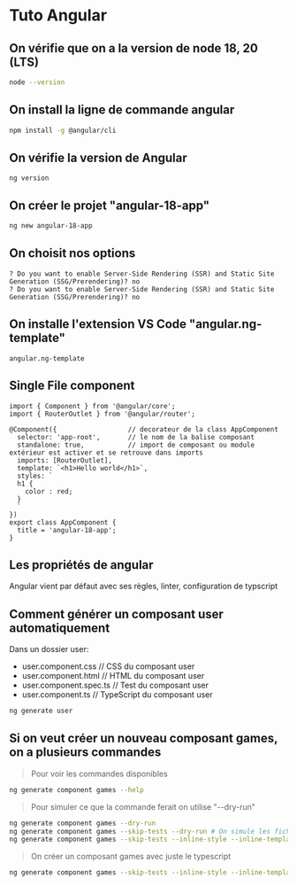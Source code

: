 # Tuto Angular

## On vérifie que on a la version de node 18, 20 (LTS)
```bash
node --version
```

## On install la ligne de commande angular
```bash
npm install -g @angular/cli
```

## On vérifie la version de Angular
```
ng version
```

## On créer le projet "angular-18-app"
```bash
ng new angular-18-app
```

## On choisit nos options
```
? Do you want to enable Server-Side Rendering (SSR) and Static Site Generation (SSG/Prerendering)? no 
? Do you want to enable Server-Side Rendering (SSR) and Static Site Generation (SSG/Prerendering)? no 
```

## On installe l'extension VS Code "angular.ng-template"
```
angular.ng-template
```

## Single File component
```
import { Component } from '@angular/core';
import { RouterOutlet } from '@angular/router';

@Component({                  // decorateur de la class AppComponent
  selector: 'app-root',       // le nom de la balise composant
  standalone: true,           // import de composant ou module extérieur est activer et se retrouve dans imports
  imports: [RouterOutlet],
  template: `<h1>Hello world</h1>`,
  styles: `
  h1 {
    color : red;
  }
  `
})
export class AppComponent {
  title = 'angular-18-app';
}
```

## Les propriétés de angular 
Angular vient par défaut avec ses règles, linter, configuration de typscript

## Comment générer un composant user automatiquement
Dans un dossier user:
- user.component.css      // CSS du composant user
- user.component.html     // HTML du composant user
- user.component.spec.ts  // Test du composant user
- user.component.ts       // TypeScript du composant user
```bash
ng generate user
```

## Si on veut créer un nouveau composant games, on a plusieurs commandes
> Pour voir les commandes disponibles
```bash
ng generate component games --help
```

> Pour simuler ce que la commande ferait on utilise "--dry-run"
```bash
ng generate component games --dry-run 
ng generate component games --skip-tests --dry-run # On simule les fichiers créer sans test
ng generate component games --skip-tests --inline-style --inline-template --dry-run # On simule les fichiers créer sans test, style et html
```

> On créer un composant games avec juste le typescript
```bash
ng generate component games --skip-tests --inline-style --inline-template
```